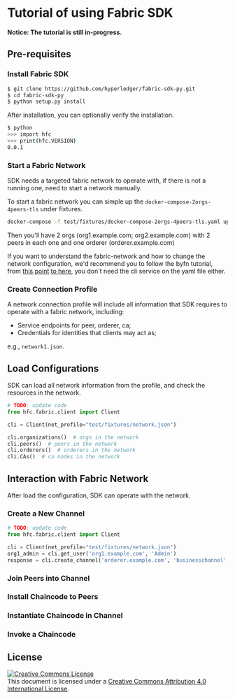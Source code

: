 # Tutorial of using Fabric SDK

**Notice: The tutorial is still in-progress.**

## Pre-requisites

### Install Fabric SDK

```bash
$ git clone https://github.com/hyperledger/fabric-sdk-py.git
$ cd fabric-sdk-py
$ python setup.py install
```

After installation, you can optionally verify the installation.

```bash
$ python
>>> import hfc
>>> print(hfc.VERSION)
0.0.1
```

### Start a Fabric Network

SDK needs a targeted fabric network to operate with, if there is not a running one, need to start a network manually.

To start a fabric network you can simple up the `docker-compose-2orgs-4peers-tls` under fixtures.

```bash
docker-compose -f test/fixtures/docker-compose-2orgs-4peers-tls.yaml up
```

Then you'll have 2 orgs (org1.example.com; org2.example.com) with 2 peers in each one and one orderer (orderer.example.com)

If you want to understand the fabric-network and how to change the network configuration, we'd recommend you to follow the byfn tutorial, from [this point](http://hyperledger-fabric.readthedocs.io/en/release/build_network.html#crypto-generator)
[to here](http://hyperledger-fabric.readthedocs.io/en/release/build_network.html#start-the-network), you don't need the cli
service on the yaml file either.

### Create Connection Profile

A network connection profile will include all information that SDK requires to operate with a fabric network, including:

* Service endpoints for peer, orderer, ca;
* Credentials for identities that clients may act as;

e.g., `network1.json`.

## Load Configurations

SDK can load all network information from the profile, and check the resources in the network.

```python
# TODO: update code
from hfc.fabric.client import Client

cli = Client(net_profile="test/fixtures/network.json")

cli.organizations()  # orgs in the network
cli.peers()  # peers in the network
cli.orderers()  # orderers in the network
cli.CAs()  # ca nodes in the network
```

## Interaction with Fabric Network

After load the configuration, SDK can operate with the network.

### Create a New Channel
```python
# TODO: update code
from hfc.fabric.client import Client

cli = Client(net_profile="test/fixtures/network.json")
org1_admin = cli.get_user('org1.example.com', 'Admin')
response = cli.create_channel('orderer.example.com', 'businesschannel', org1_admin, 'test/fixtures/e2e_cli/channel-artifacts/channel.tx')
```

### Join Peers into Channel

### Install Chaincode to Peers

### Instantiate Chaincode in Channel

### Invoke a Chaincode

## License <a name="license"></a>

<a rel="license" href="http://creativecommons.org/licenses/by/4.0/"><img alt="Creative Commons License" style="border-width:0" src="https://i.creativecommons.org/l/by/4.0/88x31.png" /></a><br />This document is licensed under a <a rel="license" href="http://creativecommons.org/licenses/by/4.0/">Creative Commons Attribution 4.0 International License</a>.
